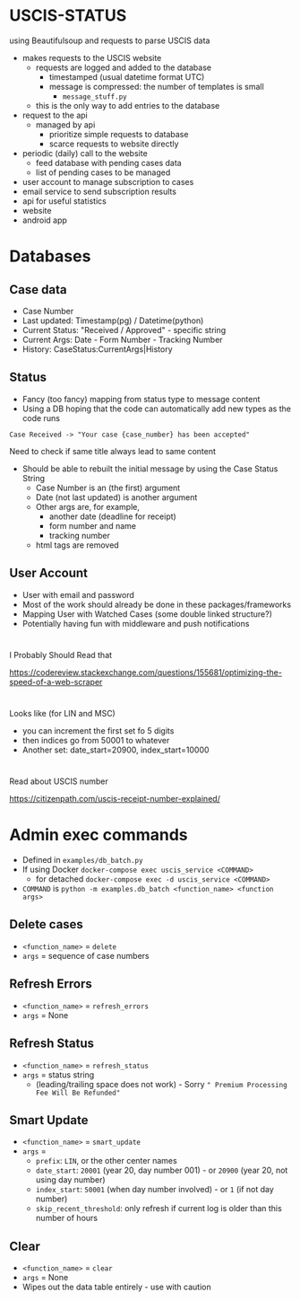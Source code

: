 # USCIS-STATUS

using Beautifulsoup and requests to parse USCIS data

- makes requests to the USCIS website
    - requests are logged and added to the database
        - timestamped (usual datetime format UTC)
        - message is compressed: the number of templates is small
            - `message_stuff.py`
    - this is the only way to add entries to the database
- request to the api
    - managed by api
        - prioritize simple requests to database
        - scarce requests to website directly
- periodic (daily) call to the website
    - feed database with pending cases data
    - list of pending cases to be managed
- user account to manage subscription to cases
- email service to send subscription results
- api for useful statistics
- website
- android app


# Databases

## Case data

- Case Number
- Last updated: Timestamp(pg) / Datetime(python)
- Current Status: "Received / Approved" - specific string
- Current Args: Date - Form Number - Tracking Number
- History: CaseStatus:CurrentArgs|History

## Status

- Fancy (too fancy) mapping from status type to message content
- Using a DB hoping that the code can automatically add new types as the code runs

`Case Received -> "Your case {case_number} has been accepted"`

Need to check if same title always lead to same content

- Should be able to rebuilt the initial message by using the Case Status String
    - Case Number is an (the first) argument
    - Date (not last updated) is another argument
    - Other args are, for example, 
        - another date (deadline for receipt)
        - form number and name
        - tracking number
    - html tags are removed

## User Account

- User with email and password
- Most of the work should already be done in these packages/frameworks
- Mapping User with Watched Cases (some double linked structure?)
- Potentially having fun with middleware and push notifications


# 
I Probably Should Read that

https://codereview.stackexchange.com/questions/155681/optimizing-the-speed-of-a-web-scraper

#

Looks like (for LIN and MSC)
- you can increment the first set fo 5 digits
- then indices go from 50001 to whatever
- Another set: date_start=20900, index_start=10000

#
Read about USCIS number

https://citizenpath.com/uscis-receipt-number-explained/


# Admin exec commands
- Defined in `examples/db_batch.py`
- If using Docker `docker-compose exec uscis_service <COMMAND>`
    - for detached `docker-compose exec -d uscis_service <COMMAND>`
- `COMMAND` is `python -m examples.db_batch <function_name> <function args>`

## Delete cases
- `<function_name>` = `delete`
- `args` = sequence of case numbers

## Refresh Errors
- `<function_name>` = `refresh_errors`
- `args` = None

## Refresh Status
- `<function_name>` = `refresh_status`
- `args` = status string 
    - (leading/trailing space does not work) - Sorry `" Premium Processing Fee Will Be Refunded"`

## Smart Update
- `<function_name>` = `smart_update`
- `args` = 
    - `prefix`: `LIN`, or the other center names
    - `date_start`: `20001` (year 20, day number 001) - or `20900` (year 20, not using day number)
    - `index_start`: `50001` (when day number involved) - or `1` (if not day number) 
    - `skip_recent_threshold`: only refresh if current log is older than this number of hours

## Clear
- `<function_name>` = `clear`
- `args` = None
- Wipes out the data table entirely - use with caution

